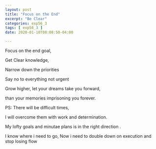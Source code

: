 ```yaml
---
layout: post
title: "Focus on the End"
excerpt: "Be Clear"
categories: exp56_3
tags: [ exp56_3 ]
date: 2020-01-10T08:08:50-04:00

---
```


Focus on the end goal,

Get Clear knowledge,

Narrow down the priorities

Say no to everything not urgent

Grow higher, let your dreams take you forward,

than your memories imprisoning you forever.

PS:
There will be difficult times,

I will overcome them with work and determination.

My lofty goals and minutae plans is in the right direction .

I know where i need to go, Now i need to double down on execution and stop losing flow
